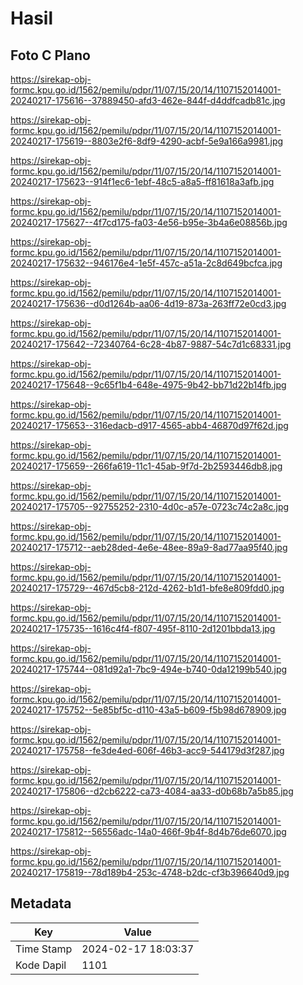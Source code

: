 # Hasil

## Foto C Plano

https://sirekap-obj-formc.kpu.go.id/1562/pemilu/pdpr/11/07/15/20/14/1107152014001-20240217-175616--37889450-afd3-462e-844f-d4ddfcadb81c.jpg

https://sirekap-obj-formc.kpu.go.id/1562/pemilu/pdpr/11/07/15/20/14/1107152014001-20240217-175619--8803e2f6-8df9-4290-acbf-5e9a166a9981.jpg

https://sirekap-obj-formc.kpu.go.id/1562/pemilu/pdpr/11/07/15/20/14/1107152014001-20240217-175623--914f1ec6-1ebf-48c5-a8a5-ff81618a3afb.jpg

https://sirekap-obj-formc.kpu.go.id/1562/pemilu/pdpr/11/07/15/20/14/1107152014001-20240217-175627--4f7cd175-fa03-4e56-b95e-3b4a6e08856b.jpg

https://sirekap-obj-formc.kpu.go.id/1562/pemilu/pdpr/11/07/15/20/14/1107152014001-20240217-175632--946176e4-1e5f-457c-a51a-2c8d649bcfca.jpg

https://sirekap-obj-formc.kpu.go.id/1562/pemilu/pdpr/11/07/15/20/14/1107152014001-20240217-175636--d0d1264b-aa06-4d19-873a-263ff72e0cd3.jpg

https://sirekap-obj-formc.kpu.go.id/1562/pemilu/pdpr/11/07/15/20/14/1107152014001-20240217-175642--72340764-6c28-4b87-9887-54c7d1c68331.jpg

https://sirekap-obj-formc.kpu.go.id/1562/pemilu/pdpr/11/07/15/20/14/1107152014001-20240217-175648--9c65f1b4-648e-4975-9b42-bb71d22b14fb.jpg

https://sirekap-obj-formc.kpu.go.id/1562/pemilu/pdpr/11/07/15/20/14/1107152014001-20240217-175653--316edacb-d917-4565-abb4-46870d97f62d.jpg

https://sirekap-obj-formc.kpu.go.id/1562/pemilu/pdpr/11/07/15/20/14/1107152014001-20240217-175659--266fa619-11c1-45ab-9f7d-2b2593446db8.jpg

https://sirekap-obj-formc.kpu.go.id/1562/pemilu/pdpr/11/07/15/20/14/1107152014001-20240217-175705--92755252-2310-4d0c-a57e-0723c74c2a8c.jpg

https://sirekap-obj-formc.kpu.go.id/1562/pemilu/pdpr/11/07/15/20/14/1107152014001-20240217-175712--aeb28ded-4e6e-48ee-89a9-8ad77aa95f40.jpg

https://sirekap-obj-formc.kpu.go.id/1562/pemilu/pdpr/11/07/15/20/14/1107152014001-20240217-175729--467d5cb8-212d-4262-b1d1-bfe8e809fdd0.jpg

https://sirekap-obj-formc.kpu.go.id/1562/pemilu/pdpr/11/07/15/20/14/1107152014001-20240217-175735--1616c4f4-f807-495f-8110-2d1201bbda13.jpg

https://sirekap-obj-formc.kpu.go.id/1562/pemilu/pdpr/11/07/15/20/14/1107152014001-20240217-175744--081d92a1-7bc9-494e-b740-0da12199b540.jpg

https://sirekap-obj-formc.kpu.go.id/1562/pemilu/pdpr/11/07/15/20/14/1107152014001-20240217-175752--5e85bf5c-d110-43a5-b609-f5b98d678909.jpg

https://sirekap-obj-formc.kpu.go.id/1562/pemilu/pdpr/11/07/15/20/14/1107152014001-20240217-175758--fe3de4ed-606f-46b3-acc9-544179d3f287.jpg

https://sirekap-obj-formc.kpu.go.id/1562/pemilu/pdpr/11/07/15/20/14/1107152014001-20240217-175806--d2cb6222-ca73-4084-aa33-d0b68b7a5b85.jpg

https://sirekap-obj-formc.kpu.go.id/1562/pemilu/pdpr/11/07/15/20/14/1107152014001-20240217-175812--56556adc-14a0-466f-9b4f-8d4b76de6070.jpg

https://sirekap-obj-formc.kpu.go.id/1562/pemilu/pdpr/11/07/15/20/14/1107152014001-20240217-175819--78d189b4-253c-4748-b2dc-cf3b396640d9.jpg


## Metadata

| Key        | Value               |
| ---------- | ------------------- |
| Time Stamp | 2024-02-17 18:03:37 |
| Kode Dapil | 1101                |



